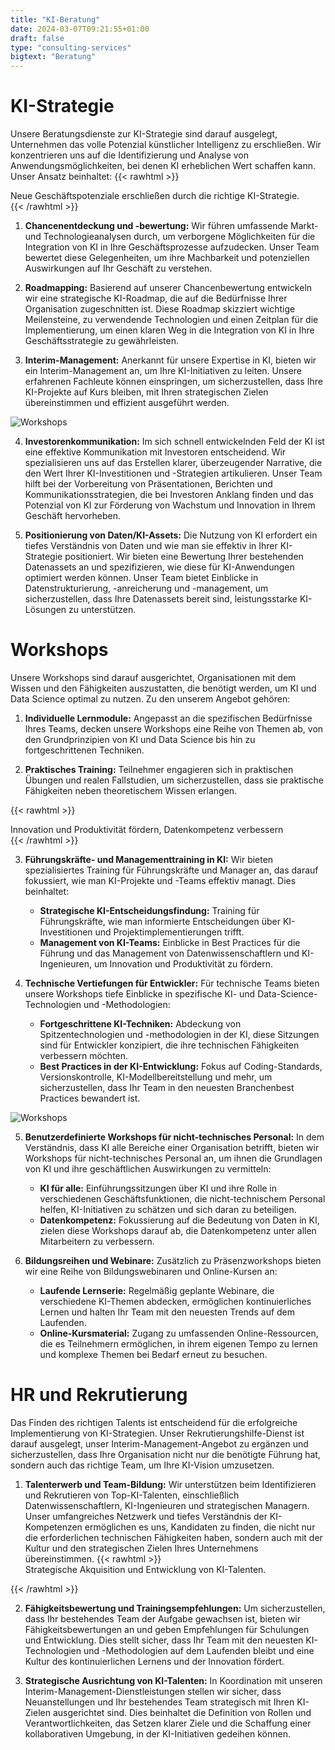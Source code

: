 ```yaml
---
title: "KI-Beratung"
date: 2024-03-07T09:21:55+01:00
draft: false
type: "consulting-services"
bigtext: "Beratung"
---
```

# KI-Strategie
Unsere Beratungsdienste zur KI-Strategie sind darauf ausgelegt, Unternehmen das volle Potenzial künstlicher Intelligenz zu erschließen. Wir konzentrieren uns auf die Identifizierung und Analyse von Anwendungsmöglichkeiten, bei denen KI erheblichen Wert schaffen kann. Unser Ansatz beinhaltet:
{{< rawhtml >}}
<div class="pull-quote">Neue Geschäftspotenziale erschließen durch die richtige KI-Strategie.</div>
{{< /rawhtml >}}

1. **Chancenentdeckung und -bewertung:** Wir führen umfassende Markt- und Technologieanalysen durch, um verborgene Möglichkeiten für die Integration von KI in Ihre Geschäftsprozesse aufzudecken. Unser Team bewertet diese Gelegenheiten, um ihre Machbarkeit und potenziellen Auswirkungen auf Ihr Geschäft zu verstehen.

2. **Roadmapping:** Basierend auf unserer Chancenbewertung entwickeln wir eine strategische KI-Roadmap, die auf die Bedürfnisse Ihrer Organisation zugeschnitten ist. Diese Roadmap skizziert wichtige Meilensteine, zu verwendende Technologien und einen Zeitplan für die Implementierung, um einen klaren Weg in die Integration von KI in Ihre Geschäftsstrategie zu gewährleisten.

3. **Interim-Management:** Anerkannt für unsere Expertise in KI, bieten wir ein Interim-Management an, um Ihre KI-Initiativen zu leiten. Unsere erfahrenen Fachleute können einspringen, um sicherzustellen, dass Ihre KI-Projekte auf Kurs bleiben, mit Ihren strategischen Zielen übereinstimmen und effizient ausgeführt werden.

![Workshops](../../../img/workshops.jpg)

4. **Investorenkommunikation:** Im sich schnell entwickelnden Feld der KI ist eine effektive Kommunikation mit Investoren entscheidend. Wir spezialisieren uns auf das Erstellen klarer, überzeugender Narrative, die den Wert Ihrer KI-Investitionen und -Strategien artikulieren. Unser Team hilft bei der Vorbereitung von Präsentationen, Berichten und Kommunikationsstrategien, die bei Investoren Anklang finden und das Potenzial von KI zur Förderung von Wachstum und Innovation in Ihrem Geschäft hervorheben.

5. **Positionierung von Daten/KI-Assets:** Die Nutzung von KI erfordert ein tiefes Verständnis von Daten und wie man sie effektiv in Ihrer KI-Strategie positioniert. Wir bieten eine Bewertung Ihrer bestehenden Datenassets an und spezifizieren, wie diese für KI-Anwendungen optimiert werden können. Unser Team bietet Einblicke in Datenstrukturierung, -anreicherung und -management, um sicherzustellen, dass Ihre Datenassets bereit sind, leistungsstarke KI-Lösungen zu unterstützen.

# Workshops
Unsere Workshops sind darauf ausgerichtet, Organisationen mit dem Wissen und den Fähigkeiten auszustatten, die benötigt werden, um KI und Data Science optimal zu nutzen. Zu den unserem Angebot gehören:

1. **Individuelle Lernmodule:** Angepasst an die spezifischen Bedürfnisse Ihres Teams, decken unsere Workshops eine Reihe von Themen ab, von den Grundprinzipien von KI und Data Science bis hin zu fortgeschrittenen Techniken.

2. **Praktisches Training:** Teilnehmer engagieren sich in praktischen Übungen und realen Fallstudien, um sicherzustellen, dass sie praktische Fähigkeiten neben theoretischem Wissen erlangen.

{{< rawhtml >}}
    <div class="pull-quote">Innovation und Produktivität fördern, Datenkompetenz verbessern</div>
{{< /rawhtml >}}

3. **Führungskräfte- und Managementtraining in KI:** Wir bieten spezialisiertes Training für Führungskräfte und Manager an, das darauf fokussiert, wie man KI-Projekte und -Teams effektiv managt. Dies beinhaltet:

    - **Strategische KI-Entscheidungsfindung:** Training für Führungskräfte, wie man informierte Entscheidungen über KI-Investitionen und Projektimplementierungen trifft.
    - **Management von KI-Teams:** Einblicke in Best Practices für die Führung und das Management von Datenwissenschaftlern und KI-Ingenieuren, um Innovation und Produktivität zu fördern.

4. **Technische Vertiefungen für Entwickler:** Für technische Teams bieten unsere Workshops tiefe Einblicke in spezifische KI- und Data-Science-Technologien und -Methodologien:

    - **Fortgeschrittene KI-Techniken:** Abdeckung von Spitzentechnologien und -methodologien in der KI, diese Sitzungen sind für Entwickler konzipiert, die ihre technischen Fähigkeiten verbessern möchten.
    - **Best Practices in der KI-Entwicklung:** Fokus auf Coding-Standards, Versionskontrolle, KI-Modellbereitstellung und mehr, um sicherzustellen, dass Ihr Team in den neuesten Branchenbest Practices bewandert ist.

![Workshops](../../../img/workshops2.jpg)

5. **Benutzerdefinierte Workshops für nicht-technisches Personal:** In dem Verständnis, dass KI alle Bereiche einer Organisation betrifft, bieten wir Workshops für nicht-technisches Personal an, um ihnen die Grundlagen von KI und ihre geschäftlichen Auswirkungen zu vermitteln:

    - **KI für alle:** Einführungssitzungen über KI und ihre Rolle in verschiedenen Geschäftsfunktionen, die nicht-technischem Personal helfen, KI-Initiativen zu schätzen und sich daran zu beteiligen.
    - **Datenkompetenz:** Fokussierung auf die Bedeutung von Daten in KI, zielen diese Workshops darauf ab, die Datenkompetenz unter allen Mitarbeitern zu verbessern.

6. **Bildungsreihen und Webinare:** Zusätzlich zu Präsenzworkshops bieten wir eine Reihe von Bildungswebinaren und Online-Kursen an:

    - **Laufende Lernserie:** Regelmäßig geplante Webinare, die verschiedene KI-Themen abdecken, ermöglichen kontinuierliches Lernen und halten Ihr Team mit den neuesten Trends auf dem Laufenden.
    - **Online-Kursmaterial:** Zugang zu umfassenden Online-Ressourcen, die es Teilnehmern ermöglichen, in ihrem eigenen Tempo zu lernen und komplexe Themen bei Bedarf erneut zu besuchen.

# HR und Rekrutierung
Das Finden des richtigen Talents ist entscheidend für die erfolgreiche Implementierung von KI-Strategien. Unser Rekrutierungshilfe-Dienst ist darauf ausgelegt, unser Interim-Management-Angebot zu ergänzen und sicherzustellen, dass Ihre Organisation nicht nur die benötigte Führung hat, sondern auch das richtige Team, um Ihre KI-Vision umzusetzen.

1. **Talenterwerb und Team-Bildung:** Wir unterstützen beim Identifizieren und Rekrutieren von Top-KI-Talenten, einschließlich Datenwissenschaftlern, KI-Ingenieuren und strategischen Managern. Unser umfangreiches Netzwerk und tiefes Verständnis der KI-Kompetenzen ermöglichen es uns, Kandidaten zu finden, die nicht nur die erforderlichen technischen Fähigkeiten haben, sondern auch mit der Kultur und den strategischen Zielen Ihres Unternehmens übereinstimmen.
{{< rawhtml >}}
    <div class="pull-quote">Strategische Akquisition und Entwicklung von KI-Talenten.</div>
{{< /rawhtml >}}

2. **Fähigkeitsbewertung und Trainingsempfehlungen:**
Um sicherzustellen, dass Ihr bestehendes Team der Aufgabe gewachsen ist, bieten wir Fähigkeitsbewertungen an und geben Empfehlungen für Schulungen und Entwicklung. Dies stellt sicher, dass Ihr Team mit den neuesten KI-Technologien und -Methodologien auf dem Laufenden bleibt und eine Kultur des kontinuierlichen Lernens und der Innovation fördert.

3. **Strategische Ausrichtung von KI-Talenten:**
In Koordination mit unseren Interim-Management-Dienstleistungen stellen wir sicher, dass Neuanstellungen und Ihr bestehendes Team strategisch mit Ihren KI-Zielen ausgerichtet sind. Dies beinhaltet die Definition von Rollen und Verantwortlichkeiten, das Setzen klarer Ziele und die Schaffung einer kollaborativen Umgebung, in der KI-Initiativen gedeihen können.